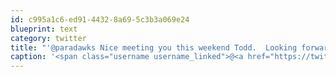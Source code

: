 ```yaml
---
id: c995a1c6-ed91-4432-8a69-5c3b3a069e24
blueprint: text
category: twitter
title: "'@paradawks Nice meeting you this weekend Todd.  Looking forward to seeing your photos from the workshop."
caption: '<span class="username username_linked">@<a href="https://twitter.com/paradawks" title="Todd Holbrook">paradawks</a></span> Nice meeting you this weekend Todd.  Looking forward to seeing your photos from the workshop.'
---
```

